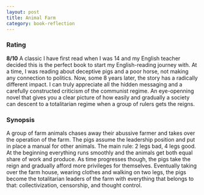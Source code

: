 ```yaml
---
layout: post
title: Animal Farm
category: book-reflection
---
```


### Rating
**8/10** A classic I have first read when I was 14 and my English teacher decided this is the perfect book to start my English-reading journey with. At a time, I was reading about deceptive pigs and a poor horse, not making any connection to politics. Now, some 8 years later, the story has a radically different impact. I can truly appreciate all the hidden messaging and a carefully constructed criticism of the communist regime. An eye-openning novel that gives you a clear picture of how easily and gradually a society can descent to a totalitarian regime when a group of rulers gets the reigns.

### Synopsis
A group of farm animals chases away their abussive farmer and takes over the operation of the farm. The pigs assume the leadership position and put in place a manual for other animals. The main rule: 2 legs bad, 4 legs good. At the beginning everything runs smoothly and the animals get both equal share of work and produce. As time progresses though, the pigs take the reign and gradually afford more privileges for themselves. Eventually taking over the farm house, wearing clothes and walking on two legs, the pigs become the totalitarian leaders of the farm with everything that belongs to that: collectivization, censorship, and thought control.